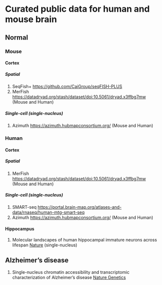 # Curated public data for human and mouse brain
## Normal
### Mouse
#### Cortex
##### Spatial
1. SeqFish+ https://github.com/CaiGroup/seqFISH-PLUS
2. MerFish https://datadryad.org/stash/dataset/doi:10.5061/dryad.x3ffbg7mw (Mouse and Human)

##### Single-cell (single-nucleus)
1. Azimuth https://azimuth.hubmapconsortium.org/ (Mouse and Human)

### Human
#### Cortex
##### Spatial
1. MerFish https://datadryad.org/stash/dataset/doi:10.5061/dryad.x3ffbg7mw (Mouse and Human)

##### Single-cell (single-nucleus)
1. SMART-seq https://portal.brain-map.org/atlases-and-data/rnaseq/human-mtg-smart-seq
2. Azimuth https://azimuth.hubmapconsortium.org/ (Mouse and Human)

#### Hippocampus
1. Molecular landscapes of human hippocampal immature neurons across lifespan [Nature](https://www.nature.com/articles/s41586-022-04912-w#data-availability) (single-nucleus)

## Alzheimer’s disease
1. Single-nucleus chromatin accessibility and transcriptomic characterization of Alzheimer’s disease [Nature Genetics](https://www.nature.com/articles/s41588-021-00894-z)
